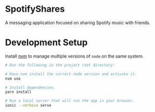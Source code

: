# SpotifyShares

A messaging application focused on sharing Spotify music with friends.

# Development Setup

Install [nvm](https://github.com/creationix/nvm#installation) to manage
multiple versions of `node` on the same system.

```bash
# Run the following in the project root directory:

# Have nvm install the correct node version and activate it.
nvm use

# Install dependencies.
yarn install

# Run a local server that will run the app in your browser.
ionic --verbose serve
```
